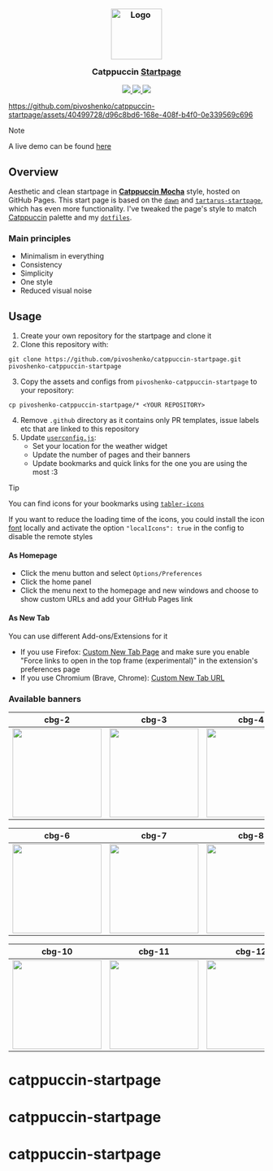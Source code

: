 <h3 align="center">
  <img src="https://raw.githubusercontent.com/catppuccin/catppuccin/main/assets/logos/exports/1544x1544_circle.png" width="100" alt="Logo"/><br/>
  <img src="https://raw.githubusercontent.com/catppuccin/catppuccin/main/assets/misc/transparent.png" height="30" width="0px"/>
  Catppuccin <a href="https://github.com/pivoshenko/catppuccin-startpage">Startpage</a>
  <img src="https://raw.githubusercontent.com/catppuccin/catppuccin/main/assets/misc/transparent.png" height="30" width="0px"/>
</h3>

<p align="center">
  <a href="https://github.com/pivoshenko/catppuccin-startpage/stargazers">
    <img src="https://img.shields.io/github/stars/pivoshenko/catppuccin-startpage?style=for-the-badge&logo=starship&color=a6e3a1&logoColor=D9E0EE&labelColor=302D41">
  </a>
  <a href="https://github.com/pivoshenko/catppuccin-startpage/issues">
    <img src="https://img.shields.io/github/issues/pivoshenko/catppuccin-startpage?style=for-the-badge&logo=gitbook&color=fab387&logoColor=D9E0EE&labelColor=302D41">
  </a>
  <a href="https://github.com/pivoshenko/catppuccin-startpage/contributors">
    <img src="https://img.shields.io/github/contributors/pivoshenko/catppuccin-startpage?style=for-the-badge&logo=github&color=f38ba8&logoColor=D9E0EE&labelColor=302D41">
  </a>
</p>

https://github.com/pivoshenko/catppuccin-startpage/assets/40499728/d96c8bd6-168e-408f-b4f0-0e339569c696

> [!NOTE]
>  A live demo can be found [here](https://pivoshenko.github.io/catppuccin-startpage)

## Overview

Aesthetic and clean startpage in [**Catppuccin Mocha**](https://catppuccin.com/palette) style, hosted on GitHub Pages. This start page is based on the [`dawn`] and [`tartarus-startpage`], which has even more functionality.
I've tweaked the page's style to match [Catppuccin] palette and my [`dotfiles`].

### Main principles

- Minimalism in everything
- Consistency
- Simplicity
- One style
- Reduced visual noise

## Usage

1. Create your own repository for the startpage and clone it
2. Clone this repository with:

```shell
git clone https://github.com/pivoshenko/catppuccin-startpage.git pivoshenko-catppuccin-startpage
```

3. Copy the assets and configs from `pivoshenko-catppuccin-startpage` to your repository:

```shell
cp pivoshenko-catppuccin-startpage/* <YOUR REPOSITORY>
```

4. Remove `.github` directory as it contains only PR templates, issue labels etc that are linked to this repository
5. Update [`userconfig.js`]:
   - Set your location for the weather widget
   - Update the number of pages and their banners
   - Update bookmarks and quick links for the one you are using the most :3

> [!TIP]
> You can find icons for your bookmarks using [`tabler-icons`]
>
> If you want to reduce the loading time of the icons, you could install the icon [font] locally and activate the option `"localIcons": true` in the config to disable the remote styles

#### As Homepage

- Click the menu button and select `Options/Preferences`
- Click the home panel
- Click the menu next to the homepage and new windows and choose to show custom URLs and add your GitHub Pages link

#### As New Tab

You can use different Add-ons/Extensions for it
- If you use Firefox: [Custom New Tab Page](https://addons.mozilla.org/en-US/firefox/addon/custom-new-tab-page/?src=search) and make sure you enable "Force links to open in the top frame (experimental)" in the extension's preferences page
- If you use Chromium (Brave, Chrome): [Custom New Tab URL](https://chrome.google.com/webstore/detail/custom-new-tab-url/mmjbdbjnoablegbkcklggeknkfcjkjia)


### Available banners

| cbg-2                                           | cbg-3                                           | cbg-4                                           | cbg-5                                           |
| ----------------------------------------------- | ----------------------------------------------- | ----------------------------------------------- | ----------------------------------------------- |
| <img src="src/img/banners/cbg-2.gif" width=175> | <img src="src/img/banners/cbg-3.gif" width=175> | <img src="src/img/banners/cbg-4.gif" width=175> | <img src="src/img/banners/cbg-5.gif" width=175> |

| cbg-6                                           | cbg-7                                           | cbg-8                                           | cbg-9                                           |
| ----------------------------------------------- | ----------------------------------------------- | ----------------------------------------------- | ----------------------------------------------- |
| <img src="src/img/banners/cbg-6.gif" width=175> | <img src="src/img/banners/cbg-7.gif" width=175> | <img src="src/img/banners/cbg-8.gif" width=175> | <img src="src/img/banners/cbg-9.gif" width=175> |

| cbg-10                                           | cbg-11                                           | cbg-12                                           | cbg-13                                           |
| ------------------------------------------------ | ------------------------------------------------ | ------------------------------------------------ | ------------------------------------------------ |
| <img src="src/img/banners/cbg-10.gif" width=175> | <img src="src/img/banners/cbg-11.gif" width=175> | <img src="src/img/banners/cbg-12.gif" width=175> | <img src="src/img/banners/cbg-13.gif" width=175> |


[`dawn`]: https://github.com/b-coimbra/dawn
[Catppuccin]: https://github.com/catppuccin/catppuccin
[`tartarus-startpage`]:https://github.com/AllJavi/tartarus-startpage
[`dotfiles`]: https://github.com/pivoshenko/dotfiles
[`userconfig.js`]: userconfig.js
[`tabler-icons`]: https://tabler.io/icons
[font]: src/fonts
# catppuccin-startpage
# catppuccin-startpage
# catppuccin-startpage
